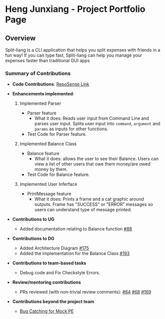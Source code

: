# Heng Junxiang - Project Portfolio Page

## Overview

Split-liang is a CLI application that helps you split expenses with friends in a fun way! If you can type fast,
Split-liang can help you manage your expenses faster than traditional GUI apps

### Summary of Contributions

* **Code Contributions**:
  [RepoSense Link](https://nus-cs2113-ay2324s2.github.io/tp-dashboard/?search=&sort=groupTitle&sortWithin=title&timeframe=commit&mergegroup=&groupSelect=groupByRepos&breakdown=true&checkedFileTypes=docs~functional-code~test-code~other&since=2024-02-23&tabOpen=true&tabType=authorship&tabAuthor=Cohii2&tabRepo=AY2324S2-CS2113-T15-3%2Ftp%5Bmaster%5D&authorshipIsMergeGroup=false&authorshipFileTypes=docs~functional-code~test-code~other&authorshipIsBinaryFileTypeChecked=false&authorshipIsIgnoredFilesChecked=false)


* **Enhancements implemented**:

    1. Implemented Parser
        * Parser feature
            * What it does: Reads user input from Command Line and parses user input.
              Splits user input into `command`, `argument` and `params` as inputs for other functions.
        * Test Code for Parser feature.
            
    2. Implemented Balance Class
        * Balance feature
          * What it does: allows the user to see their Balance. Users can view a list of other users that 
            owe them money/are owed money by them.
       * Test Code for Balance feature.
    
    3. Implemented User Inferface
        * PrintMessage feature
          * What it does: Prints a frame and a cat graphic around outputs. 
            Frame has "SUCCESS" or "ERROR" messages so users can understand type of message printed.
  

* **Contributions to UG**
    * Added documentation relating to Balance function [#88](https://github.com/AY2324S2-CS2113-T15-3/tp/pull/88)


* **Contributions to DG**
    * Added Architecture Diagram [#175](https://github.com/AY2324S2-CS2113-T15-3/tp/pull/175)
    * Added the implementation for the Balance Class [#193](https://github.com/AY2324S2-CS2113-T15-3/tp/pull/193)


* **Contributions to team-based tasks**
    * Debug code and Fix Checkstyle Errors. 


* **Review/mentoring contributions**
    * PRs reviewed (with non-trivial review comments): 
    [#64](https://github.com/AY2324S2-CS2113-T15-3/tp/pull/64)
    [#68](https://github.com/AY2324S2-CS2113-T15-3/tp/pull/68)
    [#169](https://github.com/AY2324S2-CS2113-T15-3/tp/pull/169)
    


* **Contributions beyond the project team**
  * [Bug Catching for Mock PE](https://github.com/Cohii2/ped/issues)



